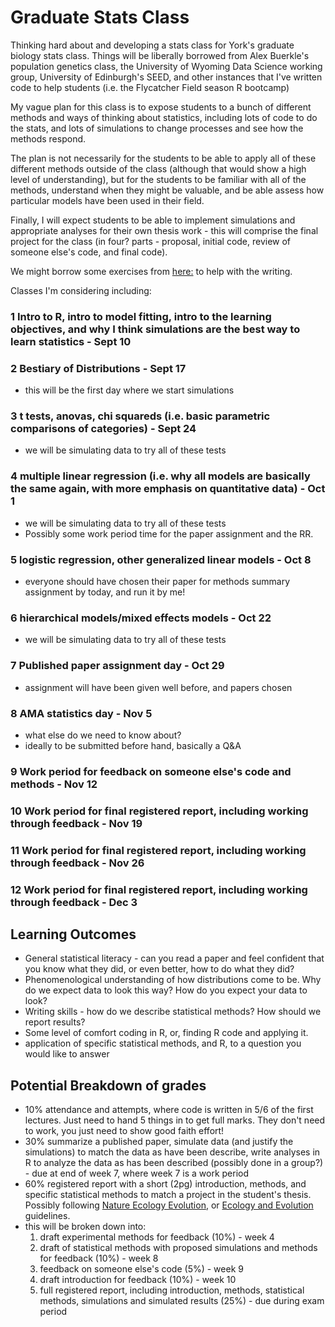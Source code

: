 # Graduate Stats Class
Thinking hard about and developing a stats class for York's graduate biology stats class.
Things will be liberally borrowed from Alex Buerkle's population genetics class, the University of Wyoming Data Science working group, University of Edinburgh's SEED, and other instances that I've written code to help students (i.e. the Flycatcher Field season R bootcamp)

My vague plan for this class is to expose students to a bunch of different methods and ways of thinking about statistics, including lots of code to do the stats, and lots of simulations to change processes and see how the methods respond. 

The plan is not necessarily for the students to be able to apply all of these different methods outside of the class (although that would show a high level of understanding), but for the students to be familiar with all of the methods, understand when they might be valuable, and be able assess how particular models have been used in their field. 

Finally, I will expect students to be able to implement simulations and appropriate analyses for their own thesis work - this will comprise the final project for the class (in four? parts - proposal, initial code, review of someone else's code, and final code).

We might borrow some exercises from [here:](https://scientistseessquirrel.wordpress.com/2020/05/26/steal-this-updated-syllabus-for-scientific-writing/)
to help with the writing. 


Classes I'm considering including:

### 1 Intro to R, intro to model fitting, intro to the learning objectives, and why I think simulations are the best way to learn statistics - Sept 10

### 2 Bestiary of Distributions - Sept 17
- this will be the first day where we start simulations

### 3 t tests, anovas, chi squareds (i.e. basic parametric comparisons of categories) - Sept 24
- we will be simulating data to try all of these tests
  
### 4 multiple linear regression (i.e. why all models are basically the same again, with more emphasis on quantitative data) - Oct 1
- we will be simulating data to try all of these tests
- Possibly some work period time for the paper assignment and the RR. 
  
### 5 logistic regression, other generalized linear models - Oct 8
 - everyone should have chosen their paper for methods summary assignment by today, and run it by me!

### 6 hierarchical models/mixed effects models - Oct 22
- we will be simulating data to try all of these tests

### 7 Published paper assignment day - Oct 29
 - assignment will have been given well before, and papers chosen

### 8 AMA statistics day - Nov 5
 - what else do we need to know about?
- ideally to be submitted before hand, basically a Q&A

### 9 Work period for feedback on someone else's code and methods - Nov 12

### 10 Work period for final registered report, including working through feedback - Nov 19

### 11 Work period for final registered report, including working through feedback - Nov 26

### 12 Work period for final registered report, including working through feedback - Dec 3

## Learning Outcomes
- General statistical literacy - can you read a paper and feel confident that you know what they did, or even better, how to do what they did?
- Phenomenological understanding of how distributions come to be. Why do we expect data to look this way? How do you expect your data to look?
- Writing skills - how do we describe statistical methods? How should we report results?
- Some level of comfort coding in R, or, finding R code and applying it.
- application of specific statistical methods, and R, to a question you would like to answer

## Potential Breakdown of grades
- 10% attendance and attempts, where code is written in 5/6 of the first lectures. Just need to hand 5 things in to get full marks. They don't need to work, you just need to show good faith effort!
- 30% summarize a published paper, simulate data (and justify the simulations) to match the data as have been describe, write analyses in R to analyze the data as has been described (possibly done in a group?) - due at end of week 7, where week 7 is a work period
- 60% registered report with a short (2pg) introduction, methods, and specific statistical methods to match a project in the student's thesis. Possibly following [Nature Ecology Evolution](https://www.nature.com/natecolevol/submission-guidelines/registeredreports), or [Ecology and Evolution](https://onlinelibrary.wiley.com/page/journal/20457758/homepage/registeredreports.html) guidelines. 
 - this will be broken down into:
    1) draft experimental methods for feedback (10%) - week 4
    2) draft of statistical methods with proposed simulations and methods for feedback (10%) - week 8
    3) feedback on someone else's code (5%) - week 9
    4) draft introduction for feedback (10%) - week 10
   5) full registered report, including introduction, methods, statistical methods, simulations and simulated results (25%) - due during exam period


